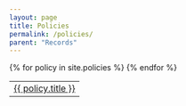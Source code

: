 ```yaml
---
layout: page
title: Policies
permalink: /policies/
parent: "Records"
---
```


<table class="documents-table">
  {% for policy in site.policies %}
    <tr class="document-entry">
      <td><a href="{{ policy.url }}">{{ policy.title }}</a></td>
    </tr>
  {% endfor %}
</table>
